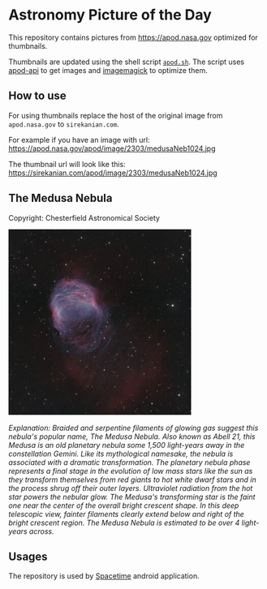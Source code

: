 # Astronomy Picture of the Day

This repository contains pictures from https://apod.nasa.gov optimized for thumbnails.

Thumbnails are updated using the shell script [`apod.sh`](apod.sh). The script
uses [apod-api](https://github.com/nasa/apod-api) to get images and [imagemagick](https://imagemagick.org) to
optimize them.

## How to use

For using thumbnails replace the host of the original image from `apod.nasa.gov` to `sirekanian.com`.

For example if you have an image with url:<br>
https://apod.nasa.gov/apod/image/2303/medusaNeb1024.jpg

The thumbnail url will look like this:<br>
https://sirekanian.com/apod/image/2303/medusaNeb1024.jpg

## The Medusa Nebula

Copyright: Chesterfield Astronomical Society

[![the picture of the day][1]][2]

_Explanation: Braided and serpentine filaments of glowing gas suggest this nebula's popular name, The Medusa Nebula. Also known as Abell 21, this Medusa is an old planetary nebula some 1,500 light-years away in the constellation Gemini. Like its mythological namesake, the nebula is associated with a dramatic transformation. The planetary nebula phase represents a final stage in the evolution of low mass stars like the sun as they transform themselves from red giants to hot white dwarf stars and in the process shrug off their outer layers. Ultraviolet radiation from the hot star powers the nebular glow. The Medusa's transforming star is the faint one near the center of the overall bright crescent shape. In this deep telescopic view, fainter filaments clearly extend below and right of the bright crescent region. The Medusa Nebula is estimated to be over 4 light-years across._

## Usages

The repository is used by [Spacetime][3] android application.

[1]: image/2303/medusaNeb1024.jpg

[2]: https://apod.nasa.gov/apod/image/2303/medusaNeb1024.jpg

[3]: https://github.com/sirekanian/spacetime
